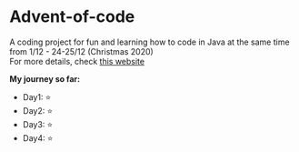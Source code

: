 # Advent-of-code
A coding project for fun and learning how to code in Java at the same time from 1/12 - 24-25/12 (Christmas 2020) <br/>
For more details, check <a href="https://adventofcode.com/">this website</a><br/>
<div>
<strong>My journey so far:</strong>
<ul>
  <li>Day1: ⭐</li>
  <li>Day2: ⭐</li>
  <li>Day3: ⭐</li>
  <li>Day4: ⭐</li>
</ul>
</div>
